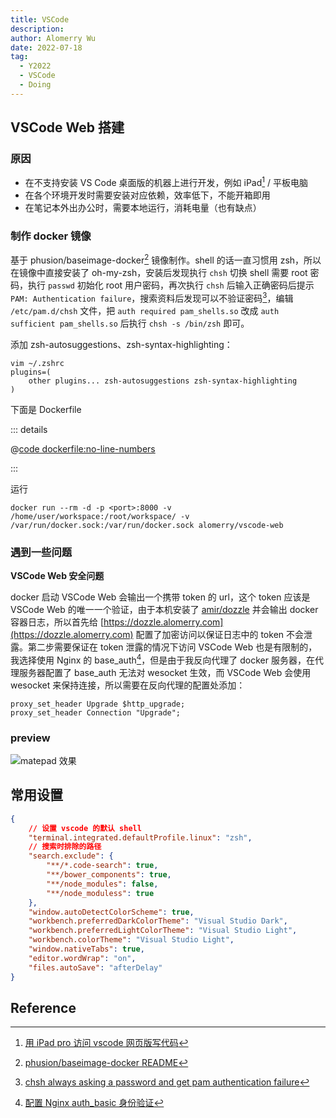 ```yaml
---
title: VSCode
description:
author: Alomerry Wu
date: 2022-07-18
tag:
  - Y2022
  - VSCode
  - Doing
---
```


## VSCode Web 搭建

### 原因

- 在不支持安装 VS Code 桌面版的机器上进行开发，例如 iPad[^iPad-vscode] / 平板电脑
- 在各个环境开发时需要安装对应依赖，效率低下，不能开箱即用
- 在笔记本外出办公时，需要本地运行，消耗电量（也有缺点）

### 制作 docker 镜像

基于 phusion/baseimage-docker[^phusion/baseimage-docker] 镜像制作。shell 的话一直习惯用 zsh，所以在镜像中直接安装了 oh-my-zsh，安装后发现执行 `chsh` 切换 shell 需要 root 密码，执行 `passwd` 初始化 root 用户密码，再次执行 `chsh` 后输入正确密码后提示 `PAM: Authentication failure`，搜索资料后发现可以不验证密码[^chsh-always-asking-a-password-and-get-pam-authentication-failure]，编辑 `/etc/pam.d/chsh` 文件，把 `auth required pam_shells.so` 改成 `auth sufficient pam_shells.so` 后执行 `chsh -s /bin/zsh` 即可。

添加 zsh-autosuggestions、zsh-syntax-highlighting：

```shell
vim ~/.zshrc
plugins=(
    other plugins... zsh-autosuggestions zsh-syntax-highlighting
)
```

下面是 Dockerfile

::: details

@[code dockerfile:no-line-numbers](../_codes/algorithm/.jenkins/docker/dev/dockerfile)

:::

运行

```shell
docker run --rm -d -p <port>:8000 -v /home/user/workspace:/root/workspace/ -v /var/run/docker.sock:/var/run/docker.sock alomerry/vscode-web
```

### 遇到一些问题

**VSCode Web 安全问题**

docker 启动 VSCode Web 会输出一个携带 token 的 url，这个 token 应该是 VSCode Web 的唯一一个验证，由于本机安装了 [amir/dozzle](https://github.com/amir20/dozzle) 并会输出 docker 容器日志，所以首先给 [https://dozzle.alomerry.com](https://dozzle.alomerry.com) 配置了加密访问以保证日志中的 token 不会泄露。第二步需要保证在 token 泄露的情况下访问 VSCode Web 也是有限制的，我选择使用 Nginx 的 base_auth[^Nginx-base-auth]，但是由于我反向代理了 docker 服务器，在代理服务器配置了 base_auth 无法对 wesocket 生效，而 VSCode Web 会使用 wesocket 来保持连接，所以需要在反向代理的配置处添加：

```shell
proxy_set_header Upgrade $http_upgrade;
proxy_set_header Connection "Upgrade";
```

### preview

![matepad 效果](https://cdn.alomerry.com/blog/assets/img/posts/vscode-matepad-preview.jpg)

## 常用设置

```json
{
    // 设置 vscode 的默认 shell
    "terminal.integrated.defaultProfile.linux": "zsh",
    // 搜索时排除的路径
    "search.exclude": {
        "**/*.code-search": true,
        "**/bower_components": true,
        "**/node_modules": false,
        "**/node_moduless": true
    },
    "window.autoDetectColorScheme": true,
    "workbench.preferredDarkColorTheme": "Visual Studio Dark",
    "workbench.preferredLightColorTheme": "Visual Studio Light",
    "workbench.colorTheme": "Visual Studio Light",
    "window.nativeTabs": true,
    "editor.wordWrap": "on",
    "files.autoSave": "afterDelay"
}
```

## Reference

[^phusion/baseimage-docker]: [phusion/baseimage-docker README](https://sourcegraph.com/github.com/phusion/baseimage-docker/-/blob/README_ZH_cn_.md)
[^chsh-always-asking-a-password-and-get-pam-authentication-failure]: [chsh always asking a password and get pam authentication failure](https://askubuntu.com/questions/812420/chsh-always-asking-a-password-and-get-pam-authentication-failure)
[^iPad-vscode]: [用 iPad pro 访问 vscode 网页版写代码](https://www.v2ex.com/t/761391)
[^Nginx-base-auth]: [配置 Nginx auth_basic 身份验证](https://hyperzsb.io/posts/nginx-auth-basic/)